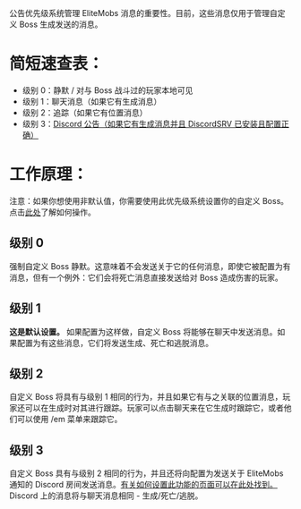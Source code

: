 公告优先级系统管理 EliteMobs 消息的重要性。目前，这些消息仅用于管理自定义 Boss 生成发送的消息。

# 简短速查表：

* 级别 0：静默 / 对与 Boss 战斗过的玩家本地可见
*   级别 1：聊天消息（如果它有生成消息）
*   级别 2：追踪（如果它有位置消息）
* 级别 3：[Discord 公告（如果它有生成消息并且 DiscordSRV 已安装且配置正确）]($language$/elitemobs/discordsrv.md)

# 工作原理：

注意：如果你想使用非默认值，你需要使用此优先级系统设置你的自定义
Boss。点击[此处]($language$/elitemobs/creating_bosses.md&section=announcementpriority)了解如何操作。

## 级别 0

强制自定义 Boss 静默。这意味着不会发送关于它的任何消息，即使它被配置为有消息，但有一个例外：它们会将死亡消息直接发送给对
Boss 造成伤害的玩家。

## 级别 1

**这是默认设置。** 如果配置为这样做，自定义 Boss 将能够在聊天中发送消息。如果配置为有这些消息，它们将发送生成、死亡和逃脱消息。

## 级别 2

自定义 Boss 将具有与级别 1 相同的行为，并且如果它有与之关联的位置消息，玩家还可以在生成时对其进行跟踪。玩家可以点击聊天来在它生成时跟踪它，或者他们可以使用
/em 菜单来跟踪它。

## 级别 3

自定义 Boss 具有与级别 2 相同的行为，并且还将向配置为发送关于 EliteMobs 通知的 Discord
房间发送消息。[有关如何设置此功能的页面可以在此处找到。]($language$/elitemobs/discordsrv.md) Discord
上的消息将与聊天消息相同 - 生成/死亡/逃脱。
